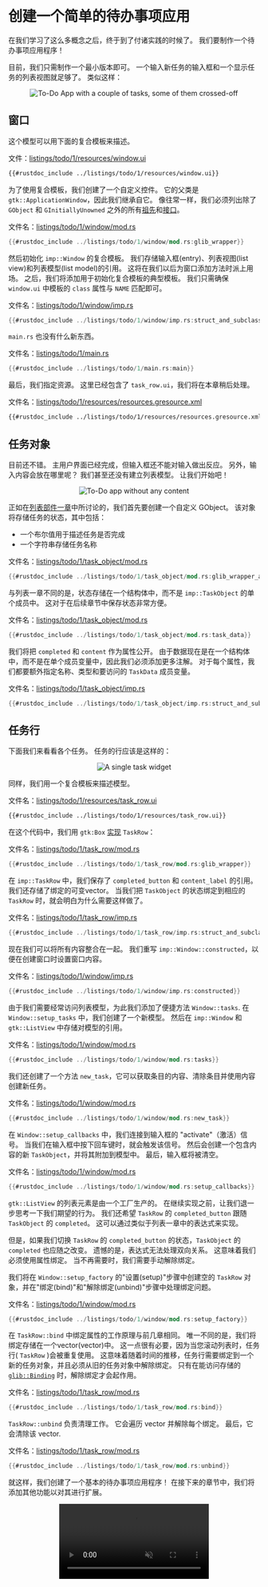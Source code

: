 # 创建一个简单的待办事项应用

在我们学习了这么多概念之后，终于到了付诸实践的时候了。 我们要制作一个待办事项应用程序！

目前，我们只需制作一个最小版本即可。 一个输入新任务的输入框和一个显示任务的列表视图就足够了。 类似这样：

<div style="text-align:center"><img src="img/todo_1_mockup.png" alt="To-Do App with a couple of tasks, some of them crossed-off"/></div>

## 窗口

这个模型可以用下面的复合模板来描述。

文件：<a class=file-link href="https://github.com/gtk-rs/gtk4-rs/blob/master/book/listings/todo/1/resources/window.ui">listings/todo/1/resources/window.ui</a>

```xml
{{#rustdoc_include ../listings/todo/1/resources/window.ui}}
```

为了使用复合模板，我们创建了一个自定义控件。 它的父类是 `gtk::ApplicationWindow`，因此我们继承自它。 像往常一样，我们必须列出除了 `GObject` 和 `GInitiallyUnowned` 之外的所有[祖先](https://docs.gtk.org/gtk4/class.ApplicationWindow.html#ancestors)和[接口](https://docs.gtk.org/gtk4/class.ApplicationWindow.html#implements)。

文件名：<a class=file-link href="https://github.com/gtk-rs/gtk4-rs/blob/master/book/listings/todo/1/window/mod.rs">listings/todo/1/window/mod.rs</a>

```rust
{{#rustdoc_include ../listings/todo/1/window/mod.rs:glib_wrapper}}
```

然后初始化 `imp::Window` 的复合模板。 我们存储输入框(entry)、列表视图(list view)和列表模型(list model)的引用。 这将在我们以后为窗口添加方法时派上用场。 之后，我们将添加用于初始化复合模板的典型模板。 我们只需确保 `window.ui` 中模板的 `class` 属性与 `NAME` 匹配即可。

文件名：<a class=file-link href="https://github.com/gtk-rs/gtk4-rs/blob/master/book/listings/todo/1/window/imp.rs">listings/todo/1/window/imp.rs</a>

```rust
{{#rustdoc_include ../listings/todo/1/window/imp.rs:struct_and_subclass}}
```

`main.rs` 也没有什么新东西。

文件名：<a class=file-link href="https://github.com/gtk-rs/gtk4-rs/blob/master/book/listings/todo/1/main.rs">listings/todo/1/main.rs</a>

```rust
{{#rustdoc_include ../listings/todo/1/main.rs:main}}
```

最后，我们指定资源。 这里已经包含了 `task_row.ui`，我们将在本章稍后处理。

文件名：<a class=file-link href="https://github.com/gtk-rs/gtk4-rs/blob/master/book/listings/todo/1/resources/resources.gresource.xml">listings/todo/1/resources/resources.gresource.xml</a>

```xml
{{#rustdoc_include ../listings/todo/1/resources/resources.gresource.xml}}
```


## 任务对象

目前还不错。 主用户界面已经完成，但输入框还不能对输入做出反应。 另外，输入内容会放在哪里呢？ 我们甚至还没有建立列表模型。 让我们开始吧！

<div style="text-align:center"><img src="img/todo_1_empty.png" alt="To-Do app without any content"/></div>

正如在[列表部件一章](./list_widgets.html)中所讨论的，我们首先要创建一个自定义 GObject。 该对象将存储任务的状态，其中包括：

- 一个布尔值用于描述任务是否完成
- 一个字符串存储任务名称

文件名：<a class=file-link href="https://github.com/gtk-rs/gtk4-rs/blob/master/book/listings/todo/1/task_object/mod.rs">listings/todo/1/task_object/mod.rs</a>

```rust
{{#rustdoc_include ../listings/todo/1/task_object/mod.rs:glib_wrapper_and_new}}
```

与列表一章不同的是，状态存储在一个结构体中，而不是 `imp::TaskObject` 的单个成员中。 这对于在后续章节中保存状态非常方便。

文件名：<a class=file-link href="https://github.com/gtk-rs/gtk4-rs/blob/master/book/listings/todo/1/task_object/mod.rs">listings/todo/1/task_object/mod.rs</a>

```rust
{{#rustdoc_include ../listings/todo/1/task_object/mod.rs:task_data}}
```

我们将把 `completed` 和 `content` 作为属性公开。 由于数据现在是在一个结构体中，而不是在单个成员变量中，因此我们必须添加更多注解。 对于每个属性，我们都要额外指定名称、类型和要访问的 `TaskData` 成员变量。

文件名：<a class=file-link href="https://github.com/gtk-rs/gtk4-rs/blob/master/book/listings/todo/1/task_object/imp.rs">listings/todo/1/task_object/imp.rs</a>

```rust
{{#rustdoc_include ../listings/todo/1/task_object/imp.rs:struct_and_subclass}}
```

## 任务行

下面我们来看看各个任务。 任务的行应该是这样的：


<div style="text-align:center"><img src="img/task_row.png" alt="A single task widget"/></div>

同样，我们用一个复合模板来描述模型。


文件名：<a class=file-link href="https://github.com/gtk-rs/gtk4-rs/blob/master/book/listings/todo/1/resources/task_row.ui">listings/todo/1/resources/task_row.ui</a>

```xml
{{#rustdoc_include ../listings/todo/1/resources/task_row.ui}}
```

在这个代码中，我们用  `gtk:Box` [实现](https://docs.gtk.org/gtk4/class.Box.html#hierarchy) `TaskRow`：

文件名：<a class=file-link href="https://github.com/gtk-rs/gtk4-rs/blob/master/book/listings/todo/1/task_row/mod.rs">listings/todo/1/task_row/mod.rs</a>

```rust
{{#rustdoc_include ../listings/todo/1/task_row/mod.rs:glib_wrapper}}
```

在 `imp::TaskRow` 中，我们保存了 `completed_button` 和 `content_label` 的引用。 我们还存储了绑定的可变vector。 当我们把 `TaskObject` 的状态绑定到相应的 `TaskRow` 时，就会明白为什么需要这样做了。


文件名：<a class=file-link href="https://github.com/gtk-rs/gtk4-rs/blob/master/book/listings/todo/1/task_row/imp.rs">listings/todo/1/task_row/imp.rs</a>

```rust
{{#rustdoc_include ../listings/todo/1/task_row/imp.rs:struct_and_subclass}}
```

现在我们可以将所有内容整合在一起。 我们重写 `imp::Window::constructed`，以便在创建窗口时设置窗口内容。

文件名：<a class=file-link href="https://github.com/gtk-rs/gtk4-rs/blob/master/book/listings/todo/1/window/imp.rs">listings/todo/1/window/imp.rs</a>

```rust
{{#rustdoc_include ../listings/todo/1/window/imp.rs:constructed}}
```

由于我们需要经常访问列表模型，为此我们添加了便捷方法 `Window::tasks`. 在 `Window::setup_tasks` 中，我们创建了一个新模型。 然后在 `imp::Window` 和 `gtk::ListView` 中存储对模型的引用。

文件名：<a class=file-link href="https://github.com/gtk-rs/gtk4-rs/blob/master/book/listings/todo/1/window/mod.rs">listings/todo/1/window/mod.rs</a>

```rust
{{#rustdoc_include ../listings/todo/1/window/mod.rs:tasks}}
```

我们还创建了一个方法 `new_task`，它可以获取条目的内容、清除条目并使用内容创建新任务。

文件名：<a class=file-link href="https://github.com/gtk-rs/gtk4-rs/blob/master/book/listings/todo/1/window/mod.rs">listings/todo/1/window/mod.rs</a>

```rust
{{#rustdoc_include ../listings/todo/1/window/mod.rs:new_task}}
```

在 `Window::setup_callbacks` 中，我们连接到输入框的 "activate"（激活）信号。 当我们在输入框中按下回车键时，就会触发该信号。 然后会创建一个包含内容的新 `TaskObject`，并将其附加到模型中。 最后，输入框将被清空。

文件名：<a class=file-link href="https://github.com/gtk-rs/gtk4-rs/blob/master/book/listings/todo/1/window/mod.rs">listings/todo/1/window/mod.rs</a>

```rust
{{#rustdoc_include ../listings/todo/1/window/mod.rs:setup_callbacks}}
```
`gtk::ListView` 的列表元素是由一个工厂生产的。 在继续实现之前，让我们退一步思考一下我们期望的行为。 我们还希望 `TaskRow` 的 `completed_button` 跟随 `TaskObject` 的 `completed`。 这可以通过类似于列表一章中的表达式来实现。

但是，如果我们切换 `TaskRow` 的 `completed_button` 的状态，`TaskObject` 的 `completed` 也应随之改变。 遗憾的是，表达式无法处理双向关系。 这意味着我们必须使用属性绑定。 当不再需要时，我们需要手动解除绑定。

我们将在 `Window::setup_factory` 的"设置(setup)"步骤中创建空的 `TaskRow` 对象，并在"绑定(bind)"和"解除绑定(unbind)"步骤中处理绑定问题。

文件名：<a class=file-link href="https://github.com/gtk-rs/gtk4-rs/blob/master/book/listings/todo/1/window/mod.rs">listings/todo/1/window/mod.rs</a>

```rust
{{#rustdoc_include ../listings/todo/1/window/mod.rs:setup_factory}}
```

在 `TaskRow::bind` 中绑定属性的工作原理与前几章相同。 唯一不同的是，我们将绑定存储在一个vector(vector)中。 这一点很有必要，因为当您滚动列表时，任务行( `TaskRow` )会被重复使用。 这意味着随着时间的推移，任务行需要绑定到一个新的任务对象，并且必须从旧的任务对象中解除绑定。 只有在能访问存储的 [`glib::Binding`](https://gtk-rs.org/gtk-rs-core/stable/latest/docs/glib/struct.Binding.html) 时，解除绑定才会起作用。

文件名：<a class=file-link href="https://github.com/gtk-rs/gtk4-rs/blob/master/book/listings/todo/1/task_row/mod.rs">listings/todo/1/task_row/mod.rs</a>

```rust
{{#rustdoc_include ../listings/todo/1/task_row/mod.rs:bind}}
```

`TaskRow::unbind` 负责清理工作。 它会遍历 vector 并解除每个绑定。 最后，它会清除该 vector.

文件名：<a class=file-link href="https://github.com/gtk-rs/gtk4-rs/blob/master/book/listings/todo/1/task_row/mod.rs">listings/todo/1/task_row/mod.rs</a>

```rust
{{#rustdoc_include ../listings/todo/1/task_row/mod.rs:unbind}}
```

就这样，我们创建了一个基本的待办事项应用程序！ 在接下来的章节中，我们将添加其他功能以对其进行扩展。

<div style="text-align:center">
 <video autoplay muted loop>
  <source src="vid/todo_1_animation.webm" type="video/webm">
  <p>A video which shows how to enter tasks to the To-Do app</p>
 </video>
</div>
